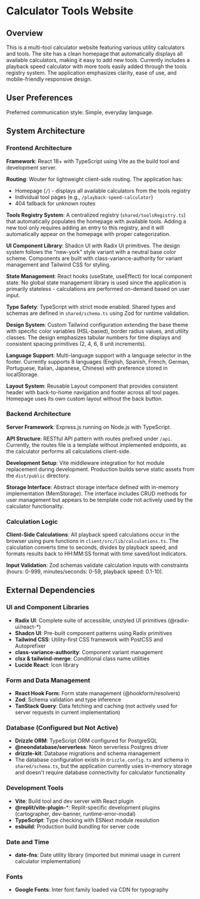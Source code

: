 # Calculator Tools Website

## Overview

This is a multi-tool calculator website featuring various utility calculators and tools. The site has a clean homepage that automatically displays all available calculators, making it easy to add new tools. Currently includes a playback speed calculator with more tools easily added through the tools registry system. The application emphasizes clarity, ease of use, and mobile-friendly responsive design.

## User Preferences

Preferred communication style: Simple, everyday language.

## System Architecture

### Frontend Architecture

**Framework**: React 18+ with TypeScript using Vite as the build tool and development server.

**Routing**: Wouter for lightweight client-side routing. The application has:
- Homepage (`/`) - displays all available calculators from the tools registry
- Individual tool pages (e.g., `/playback-speed-calculator`)
- 404 fallback for unknown routes

**Tools Registry System**: A centralized registry (`shared/toolsRegistry.ts`) that automatically populates the homepage with available tools. Adding a new tool only requires adding an entry to this registry, and it will automatically appear on the homepage with proper categorization.

**UI Component Library**: Shadcn UI with Radix UI primitives. The design system follows the "new-york" style variant with a neutral base color scheme. Components are built with class-variance-authority for variant management and Tailwind CSS for styling.

**State Management**: React hooks (useState, useEffect) for local component state. No global state management library is used since the application is primarily stateless - calculations are performed on-demand based on user input.

**Type Safety**: TypeScript with strict mode enabled. Shared types and schemas are defined in `shared/schema.ts` using Zod for runtime validation.

**Design System**: Custom Tailwind configuration extending the base theme with specific color variables (HSL-based), border radius values, and utility classes. The design emphasizes tabular numbers for time displays and consistent spacing primitives (2, 4, 6, 8 unit increments).

**Language Support**: Multi-language support with a language selector in the footer. Currently supports 8 languages (English, Spanish, French, German, Portuguese, Italian, Japanese, Chinese) with preference stored in localStorage.

**Layout System**: Reusable Layout component that provides consistent header with back-to-home navigation and footer across all tool pages. Homepage uses its own custom layout without the back button.

### Backend Architecture

**Server Framework**: Express.js running on Node.js with TypeScript.

**API Structure**: RESTful API pattern with routes prefixed under `/api`. Currently, the routes file is a template without implemented endpoints, as the calculator performs all calculations client-side.

**Development Setup**: Vite middleware integration for hot module replacement during development. Production builds serve static assets from the `dist/public` directory.

**Storage Interface**: Abstract storage interface defined with in-memory implementation (MemStorage). The interface includes CRUD methods for user management but appears to be template code not actively used by the calculator functionality.

### Calculation Logic

**Client-Side Calculations**: All playback speed calculations occur in the browser using pure functions in `client/src/lib/calculations.ts`. The calculation converts time to seconds, divides by playback speed, and formats results back to HH:MM:SS format with time saved/lost indicators.

**Input Validation**: Zod schemas validate calculation inputs with constraints (hours: 0-999, minutes/seconds: 0-59, playback speed: 0.1-10).

## External Dependencies

### UI and Component Libraries
- **Radix UI**: Complete suite of accessible, unstyled UI primitives (@radix-ui/react-*)
- **Shadcn UI**: Pre-built component patterns using Radix primitives
- **Tailwind CSS**: Utility-first CSS framework with PostCSS and Autoprefixer
- **class-variance-authority**: Component variant management
- **clsx & tailwind-merge**: Conditional class name utilities
- **Lucide React**: Icon library

### Form and Data Management
- **React Hook Form**: Form state management (@hookform/resolvers)
- **Zod**: Schema validation and type inference
- **TanStack Query**: Data fetching and caching (not actively used for server requests in current implementation)

### Database (Configured but Not Active)
- **Drizzle ORM**: TypeScript ORM configured for PostgreSQL
- **@neondatabase/serverless**: Neon serverless Postgres driver
- **drizzle-kit**: Database migrations and schema management
- The database configuration exists in `drizzle.config.ts` and schema in `shared/schema.ts`, but the application currently uses in-memory storage and doesn't require database connectivity for calculator functionality

### Development Tools
- **Vite**: Build tool and dev server with React plugin
- **@replit/vite-plugin-***: Replit-specific development plugins (cartographer, dev-banner, runtime-error-modal)
- **TypeScript**: Type checking with ESNext module resolution
- **esbuild**: Production build bundling for server code

### Date and Time
- **date-fns**: Date utility library (imported but minimal usage in current calculator implementation)

### Fonts
- **Google Fonts**: Inter font family loaded via CDN for typography